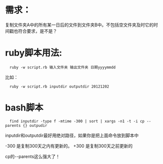 

# 需求：

复制文件夹A中的所有某一日后的文件到文件夹B中。不包括空文件夹及时它的时间戳也符合要求，是不是？

# ruby脚本用法:

      ruby -w script.rb 输入文件夹 输出文件夹 日期yyyymmdd

比如：

      ruby -w script.rb inputdir outputdir 20121202

# bash脚本

      find inputdir -type f -mtime -300 | sort | xargs -n1 -t -i cp --parents {} outpudir
	  
inputdir和outputdir最好用绝对路径，如果你是把上面命令放到脚本中

-300 是复制300天之内有更新的。
+300 是复制300天之前更新的

cp的--parents这么强大了！








